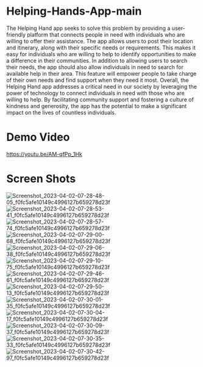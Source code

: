 # Helping-Hands-App-main
The Helping Hand app seeks to solve this problem by providing a user-
friendly platform that connects people in need with individuals who are willing
to offer their assistance. The app allows users to post their location and
itinerary, along with their specific needs or requirements. This makes it easy for
individuals who are willing to help to identify opportunities to make a
difference in their communities.
In addition to allowing users to search their needs, the app should also
allow individuals in need to search for available help in their area. This feature
will empower people to take charge of their own needs and find support when
they need it most.
Overall, the Helping Hand app addresses a critical need in our society by
leveraging the power of technology to connect individuals in need with those
who are willing to help. By facilitating community support and fostering a
culture of kindness and generosity, the app has the potential to make a
significant impact on the lives of countless individuals.
# Demo Video
https://youtu.be/AM-qfPp_1Hk 
# Screen Shots
![Screenshot_2023-04-02-07-28-48-05_f0fc5afe10149c4996127b659278d23f](https://user-images.githubusercontent.com/74779796/235368135-09bbfc89-9eb4-4aba-b5ca-c8efe09adba8.jpg)
![Screenshot_2023-04-02-07-28-53-41_f0fc5afe10149c4996127b659278d23f](https://user-images.githubusercontent.com/74779796/235368136-ce8bf8b0-778c-4db4-9f71-cf2016936e91.jpg)
![Screenshot_2023-04-02-07-28-57-74_f0fc5afe10149c4996127b659278d23f](https://user-images.githubusercontent.com/74779796/235368140-2c2f3388-6054-4588-9d60-daacaa2dba32.jpg)
![Screenshot_2023-04-02-07-29-00-68_f0fc5afe10149c4996127b659278d23f](https://user-images.githubusercontent.com/74779796/235368141-94ab1e0b-faa1-4dd8-b516-baefae192aee.jpg)
![Screenshot_2023-04-02-07-29-06-38_f0fc5afe10149c4996127b659278d23f](https://user-images.githubusercontent.com/74779796/235368142-73802221-124f-438d-8592-5d3bf5b51df5.jpg)
![Screenshot_2023-04-02-07-29-10-75_f0fc5afe10149c4996127b659278d23f](https://user-images.githubusercontent.com/74779796/235368144-b884f9bb-8d5c-4bf4-8853-ef7fc0e4faf6.jpg)
![Screenshot_2023-04-02-07-29-46-61_f0fc5afe10149c4996127b659278d23f](https://user-images.githubusercontent.com/74779796/235368149-9e599020-4c4e-4bd8-b353-b55f7e9ee18c.jpg)
![Screenshot_2023-04-02-07-29-50-13_f0fc5afe10149c4996127b659278d23f](https://user-images.githubusercontent.com/74779796/235368162-dac7e890-f575-4936-aa9f-2aab5a95e642.jpg)
![Screenshot_2023-04-02-07-30-01-35_f0fc5afe10149c4996127b659278d23f](https://user-images.githubusercontent.com/74779796/235368174-705519be-2039-4312-b671-0ebe690c1e50.jpg)
![Screenshot_2023-04-02-07-30-04-17_f0fc5afe10149c4996127b659278d23f](https://user-images.githubusercontent.com/74779796/235368177-60778987-62cb-45ab-ac6d-092a0b8112fc.jpg)
![Screenshot_2023-04-02-07-30-09-37_f0fc5afe10149c4996127b659278d23f](https://user-images.githubusercontent.com/74779796/235368178-b52a4d77-6f3f-4bf0-94d3-736e18abc5a6.jpg)
![Screenshot_2023-04-02-07-30-35-33_f0fc5afe10149c4996127b659278d23f](https://user-images.githubusercontent.com/74779796/235368180-e288ce0a-78f6-498c-b6ea-dc4e4ebc7dc6.jpg)
![Screenshot_2023-04-02-07-30-42-97_f0fc5afe10149c4996127b659278d23f](https://user-images.githubusercontent.com/74779796/235368184-8f58d35b-7556-4e00-ab1f-14fdcc97623a.jpg)
